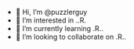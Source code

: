 - 👋 Hi, I’m @puzzlerguy
- 👀 I’m interested in ..R.
- 🌱 I’m currently learning .R..
- 💞️ I’m looking to collaborate on .R.. 

<!---
puzzlerguy/puzzlerguy is a ✨ special ✨ repository because its `README.md` (this file) appears on your GitHub profile.
You can click the Preview link to take a look at your changes.
--->
